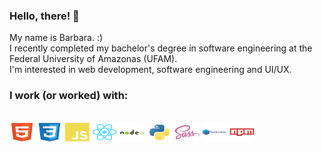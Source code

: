 ###

<div align="left">
  <h3><b>Hello, there! 👋</b></h3>
  My name is Barbara. :)
  <br>
  I recently completed my bachelor's degree in software engineering at the Federal University of Amazonas (UFAM).
  <br>
  I'm interested in web development, software engineering and UI/UX.
  </div>
  
  <h3><b>I work (or worked) with:</h3></b>
  <div style="display: inline_block"><br>
  <img align="center" alt="Barb-HTML" height="30" width="40" src="https://raw.githubusercontent.com/devicons/devicon/master/icons/html5/html5-original.svg">
  <img align="center" alt="Barb-CSS" height="30" width="40" src="https://raw.githubusercontent.com/devicons/devicon/master/icons/css3/css3-original.svg">
  <img align="center" alt="Barb-JS" height="30" width="40" src="https://raw.githubusercontent.com/devicons/devicon/master/icons/javascript/javascript-plain.svg">
  <img align="center" alt="Barb-React" height="30" width="40" src="https://raw.githubusercontent.com/devicons/devicon/master/icons/react/react-original.svg">
  <img align="center" alt="Barb-Node" height="30" width="40" src="https://raw.githubusercontent.com/devicons/devicon/master/icons/nodejs/nodejs-original-wordmark.svg">
  <img align="center" alt="Barb-Python" height="30" width="40" src="https://raw.githubusercontent.com/devicons/devicon/master/icons/python/python-original.svg">
  <img align="center" alt="Barb-Sass" height="30" width="40" src="https://raw.githubusercontent.com/devicons/devicon/master/icons/sass/sass-original.svg">
  <img align="center" alt="Barb-Sequelize" height="30" width="40" src="https://raw.githubusercontent.com/devicons/devicon/master/icons/sequelize/sequelize-original-wordmark.svg">
  <img align="center" alt="Barb-NPM" height="30" width="40" src="https://raw.githubusercontent.com/devicons/devicon/master/icons/npm/npm-original-wordmark.svg">
  
</div>
  
  

